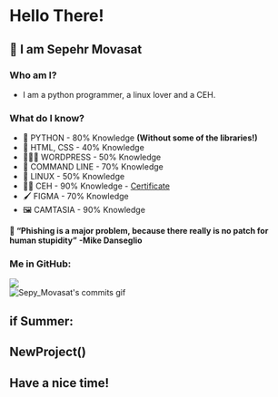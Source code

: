 # Hello There!
## 👋 I am Sepehr Movasat

### Who am I?
* I am a python programmer, a linux lover and a CEH.

### What do I know?
* 🐍 PYTHON - 80% Knowledge **(Without some of the libraries!)**
* 👾 HTML, CSS - 40% Knowledge
* 👨🏼‍💻 WORDPRESS - 50% Knowledge
* 🤖 COMMAND LINE - 70% Knowledge
* 🐧 LINUX - 50% Knowledge
* 🐱‍💻 CEH - 90% Knowledge - [Certificate](https://maktabkhooneh.org/certificates/MK-D2AZ2B/)
* 🖌️ FIGMA - 70% Knowledge
* 🖼️ CAMTASIA - 90% Knowledge

**🤔 “Phishing is a major problem, because there really is no patch for human stupidity”**
**-Mike Danseglio**

### Me in GitHub:
![](https://github-readme-streak-stats.herokuapp.com/?user=SepyMovasat&theme=dracula&hide_border=false)<br/>
![Sepy_Movasat's commits gif](https://user-images.githubusercontent.com/81220038/201395310-cb0ff6c2-cc3a-468e-8c4d-0df53d336692.svg)

## if Summer:
##  NewProject()
## Have a nice time!
